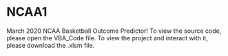# NCAA1
March 2020 NCAA Basketball Outcome Predictor! To view the source code, please open the VBA_Code file.
To view the project and interact with it, please download the .xlsm file.
